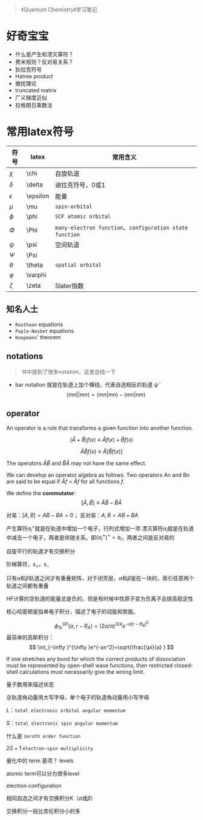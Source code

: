 > 《Quantum Chemistry》学习笔记


# 好奇宝宝
- 什么是产生和湮灭算符？
- 费米规则？反对易关系？
- 狄拉克符号
- Hatree product
- 微扰理论
- truncated matrix
- 广义梯度近似
- 拉格朗日乘数法

# 常用latex符号
|符号|latex|常用含义|
|---|---|---|
|$\chi$|\chi|自旋轨道|
|$\delta$|\delta|迪拉克符号，0或1|
|$\epsilon$|\epsilon |能量|
|$\mu$|\mu|`spin-orbital`|
|$\phi$|\phi|`SCF atomic orbital`|
|$\Phi$|\Phi|`many-electron function`、`configuration state function`|
|$\psi$|\psi|空间轨道|
|$\Psi$|\Psi|
|$\theta$|\theta|`spatial orbital`|
|$\varphi$|\varphi|
|$\zeta$|\zeta|Slater指数|




## 知名人士
- `Roothaan` equations
- `Pople-Nesbet` equations
- `Koopmans`' theorem



## notations
> 书中提到了很多notation，这里总结一下

- bar notation 
就是在轨道上加个横线，代表自选相反的轨道 $\bar{\psi}$
$$
\langle mn||mn \rangle=\langle mn|mn \rangle-\langle mn|nm \rangle
$$


## operator
An operator is a rule that transforms a given function into another function.

$$
(\hat{A}+\hat{B})f(x)\equiv\hat{A}f(x)+\hat{B}f(x)
$$

$$
\hat{A}\hat{B}f(x)\equiv\hat{A}[\hat{B}f(x)]
$$

The operators $\hat{A}\hat{B}$ and $\hat{B}\hat{A}$ may not have the same effect.

We can develop an operator algebra as follows. Two operators An and Bn are said to be equal if $\hat{A}f$ = $\hat{A}f$ for all functions $f$.

We define the **commutator**:
$$
[\hat{A},\hat{B}]\equiv\hat{A}\hat{B}-\hat{B}\hat{A}
$$

对易：$[A,B]=AB-BA=0$；
反对易：${A,B}=AB+BA$

产生算符$a_i^+$就是在轨道中增加一个电子，行列式增加一项
湮灭算符$a_i$就是在轨道中减去一个电子，两者是伴随关系，即$(a_i^+)^+=a_i$，两者之间是反对易的

自旋平行的轨道才有交换积分

阶梯算符，$s_+，s_-$

只有$\alpha$和$\beta$轨道之间才有重叠矩阵，对于闭壳层，$\alpha$和$\beta$是在一块的，索引任意两个轨道之间都有重叠

HF计算的空轨道的能量总是负的，但是有时候中性原子变为负离子会提高稳定性

核心哈密顿是指单电子积分，描述了电子的动能和势能。

$$
\phi_{1s}^{GF}(\alpha,r-R_A)=(2\alpha/\pi)^{3/4}e^{-\alpha|r-R_A|^2}
$$
最简单的高斯积分：
$$
\int_{-\infty }^{\infty }e^{-ax^2}=\sqrt{\frac{\pi}{a} } 
$$

If one stretches any bond for which the correct products of dissociation must be represented by open-shell wave functions, then restricted closed­ shell calculations must necessarily give the wrong limit.

量子数用来描述状态

总轨道角动量用大写字母，单个电子的轨道角动量用小写字母

$L$：`total electronic orbital angular momentum`

$S$：`total electronic spin angular momentum`

什么是 `zeroth order function`

$2S+1$ `electron-spin multiplicity`

量化中的 term 基项？ levels

atomic term可以分为很多level

electron configuration

相同自选之间才有交换积分K（$\alpha$或$\beta$）

交换积分一般比库伦积分小的多